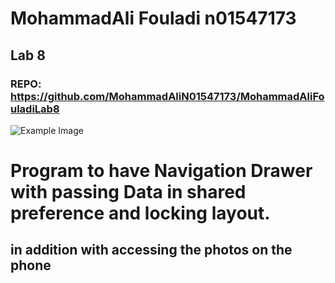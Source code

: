 # MohammadAli Fouladi n01547173
## Lab 8
### REPO: https://github.com/MohammadAliN01547173/MohammadAliFouladiLab8
![Example Image](https://dunked.com/assets/prod/22884/0x0-0_p17s2tfgc31jte13d51pea1l2oblr3.png)

# Program to have Navigation Drawer with passing Data in shared preference and locking layout.
## in addition with accessing the photos on the phone